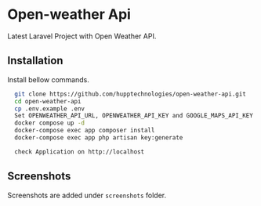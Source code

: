 
# Open-weather Api

Latest Laravel Project with Open Weather API.


## Installation

Install bellow commands.

```bash
  git clone https://github.com/hupptechnologies/open-weather-api.git
  cd open-weather-api
  cp .env.example .env
  Set OPENWEATHER_API_URL, OPENWEATHER_API_KEY and GOOGLE_MAPS_API_KEY parameters in .env file
  docker compose up -d
  docker-compose exec app composer install
  docker-compose exec app php artisan key:generate

  check Application on http://localhost
```
## Screenshots

Screenshots are added under `screenshots` folder.